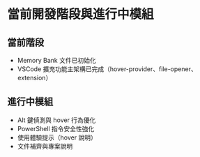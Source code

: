 # 當前開發階段與進行中模組

## 當前階段
- Memory Bank 文件已初始化
- VSCode 擴充功能主架構已完成（hover-provider、file-opener、extension）

## 進行中模組
- Alt 鍵偵測與 hover 行為優化
- PowerShell 指令安全性強化
- 使用體驗提示（hover 說明）
- 文件補齊與專案說明
